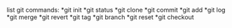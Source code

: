 list git commands:
	*git init
	*git status
	*git clone
	*git commit
	*git add
	*git log
	*git merge
	*git revert
	*git tag
	*git branch
	*git reset
	*git checkout

